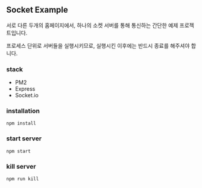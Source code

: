 ## Socket Example
서로 다른 두개의 홈페이지에서, 하나의 소켓 서버를 통해 통신하는 간단한 예제 프로젝트입니다.

프로세스 단위로 서버들을 실행시키므로, 실행시킨 이후에는 반드시 종료를 해주셔야 합니다.

### stack
- PM2
- Express
- Socket.io

### installation
`npm install`

### start server
`npm start`

### kill server
`npm run kill`
